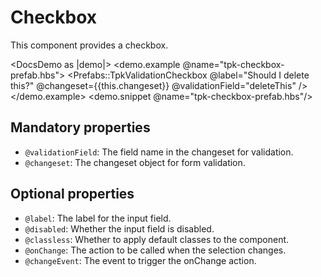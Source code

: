 # Checkbox

This component provides a checkbox.

<DocsDemo as |demo|>
  <demo.example @name="tpk-checkbox-prefab.hbs">
      <Prefabs::TpkValidationCheckbox
        @label="Should I delete this?"
        @changeset={{this.changeset}} 
        @validationField="deleteThis"
      />
  </demo.example>
  <demo.snippet @name="tpk-checkbox-prefab.hbs"/>
</DocsDemo>

## Mandatory properties

- `@validationField`: The field name in the changeset for validation.
- `@changeset`: The changeset object for form validation.

## Optional properties

- `@label`: The label for the input field.
- `@disabled`: Whether the input field is disabled.
- `@classless`: Whether to apply default classes to the component.
- `@onChange`: The action to be called when the selection changes. 
- `@changeEvent`: The event to trigger the onChange action.
